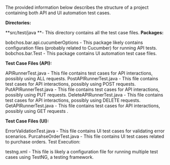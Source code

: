 The provided information below describes the structure of a project containing both API and UI automation test cases.

**Directories:**

**src/test/java **- This directory contains all the test case files.
**Packages:**

bobchos.bar.api.cucumberOptions - This package likely contains configuration files (probably related to Cucumber) for running API tests.
bobchos.bar.Test - This package contains UI automation test case files.

**Test Case Files (API):**

APIRunnerTest.java - This file contains test cases for API interactions, possibly using ALL requests.
PostAPIRunnerTest.java - This file contains test cases for API interactions, possibly using POST requests.
PutAPIRunnerTest.java - This file contains test cases for API interactions, possibly using PUT requests.
DeleteAPIRunnerTest.java - This file contains test cases for API interactions, possibly using DELETE requests.
GetAPIRunnerTest.java - This file contains test cases for API interactions, possibly using GET requests .

**Test Case Files (UI):**

ErrorValidationTest.java - This file contains UI test cases for validating error scenarios.
PurcahseOrderTest.java - This file contains UI test cases related to purchase orders.
Test Execution:

testng.xml - This file is likely a configuration file for running multiple test cases using TestNG, a testing framework.

